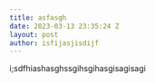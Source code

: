 ```yaml
---
title: asfasgh
date: 2023-03-13 23:35:24 Z
layout: post
author: isfijasjisdijf
---
```


i;sdfhiashasghssgihsgihasgisagisagi